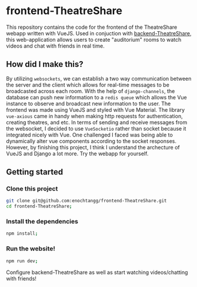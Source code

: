 # frontend-TheatreShare

This repository contains the code for the frontend of the TheatreShare webapp written with VueJS. 
Used in conjuction with [backend-TheatreShare](https://github.com/enochtangg/backend-TheatreShare), 
this web-application allows users to create "auditorium" rooms to watch videos and chat with friends in real time.

## How did I make this?

By utilizing `websockets`, we can establish a two way communication between the server and the client which
allows for real-time messages to be broadcasted across each room. With the help of `django-channels`, the database
can push new information to a `redis queue` which allows the Vue instance to observe and broadcast new information 
to the user. The frontend was made using VueJS and styled with Vue Material. The library `vue-axious` came in handy when making http requests for authentication, creating theatres, and etc. In terms of sending and receive messages from the websocket, I decided to use `VueSocketio` rather than socket because it integrated nicely with Vue. One challenged I
faced was being able to dynamically alter vue components according to the socket responses. However, by finishing this project, I think I understand the archecture of VueJS and Django a lot more. Try the webapp for yourself.

## Getting started

### Clone this project

```bash
git clone git@github.com:enochtangg/frontend-TheatreShare.git
cd frontend-TheatreShare;
```

### Install the dependencies

```bash
npm install;
```

### Run the website!

```bash
npm run dev;
```

Configure backend-TheatreShare as well as start watching videos/chatting with friends!

